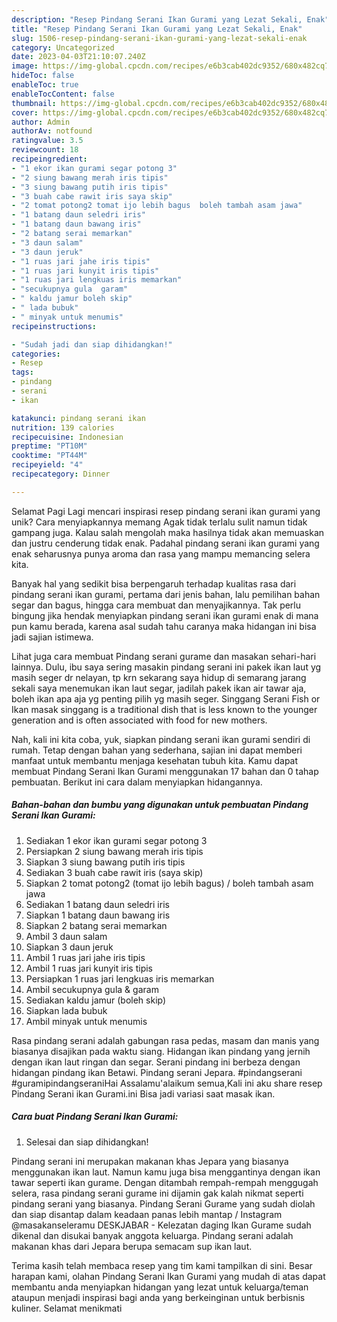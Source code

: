```yaml
---
description: "Resep Pindang Serani Ikan Gurami yang Lezat Sekali, Enak"
title: "Resep Pindang Serani Ikan Gurami yang Lezat Sekali, Enak"
slug: 1506-resep-pindang-serani-ikan-gurami-yang-lezat-sekali-enak
category: Uncategorized
date: 2023-04-03T21:10:07.240Z
image: https://img-global.cpcdn.com/recipes/e6b3cab402dc9352/680x482cq70/pindang-serani-ikan-gurami-foto-resep-utama.jpg
hideToc: false
enableToc: true
enableTocContent: false
thumbnail: https://img-global.cpcdn.com/recipes/e6b3cab402dc9352/680x482cq70/pindang-serani-ikan-gurami-foto-resep-utama.jpg
cover: https://img-global.cpcdn.com/recipes/e6b3cab402dc9352/680x482cq70/pindang-serani-ikan-gurami-foto-resep-utama.jpg
author: Admin
authorAv: notfound
ratingvalue: 3.5
reviewcount: 18
recipeingredient:
- "1 ekor ikan gurami segar potong 3"
- "2 siung bawang merah iris tipis"
- "3 siung bawang putih iris tipis"
- "3 buah cabe rawit iris saya skip"
- "2 tomat potong2 tomat ijo lebih bagus  boleh tambah asam jawa"
- "1 batang daun seledri iris"
- "1 batang daun bawang iris"
- "2 batang serai memarkan"
- "3 daun salam"
- "3 daun jeruk"
- "1 ruas jari jahe iris tipis"
- "1 ruas jari kunyit iris tipis"
- "1 ruas jari lengkuas iris memarkan"
- "secukupnya gula  garam"
- " kaldu jamur boleh skip"
- " lada bubuk"
- " minyak untuk menumis"
recipeinstructions:

- "Sudah jadi dan siap dihidangkan!"
categories:
- Resep
tags:
- pindang
- serani
- ikan

katakunci: pindang serani ikan 
nutrition: 139 calories
recipecuisine: Indonesian
preptime: "PT10M"
cooktime: "PT44M"
recipeyield: "4"
recipecategory: Dinner

---
```



Selamat Pagi Lagi mencari inspirasi resep pindang serani ikan gurami yang unik? Cara menyiapkannya memang Agak tidak terlalu sulit namun tidak gampang juga. Kalau salah mengolah maka hasilnya tidak akan memuaskan dan justru cenderung tidak enak. Padahal pindang serani ikan gurami yang enak seharusnya punya aroma dan rasa yang mampu memancing selera kita.


Banyak hal yang sedikit bisa berpengaruh terhadap kualitas rasa dari pindang serani ikan gurami, pertama dari jenis bahan, lalu pemilihan bahan segar dan bagus, hingga cara membuat dan menyajikannya. Tak perlu bingung jika hendak menyiapkan pindang serani ikan gurami enak di mana pun kamu berada, karena asal sudah tahu caranya maka hidangan ini bisa jadi sajian istimewa.

Lihat juga cara membuat Pindang serani gurame dan masakan sehari-hari lainnya. Dulu, ibu saya sering masakin pindang serani ini pakek ikan laut yg masih seger dr nelayan, tp krn sekarang saya hidup di semarang jarang sekali saya menemukan ikan laut segar, jadilah pakek ikan air tawar aja, boleh ikan apa aja yg penting pilih yg masih seger. Singgang Serani Fish or Ikan masak singgang is a traditional dish that is less known to the younger generation and is often associated with food for new mothers.


Nah, kali ini kita coba, yuk, siapkan pindang serani ikan gurami sendiri di rumah. Tetap dengan bahan yang sederhana, sajian ini dapat memberi manfaat untuk membantu menjaga kesehatan tubuh kita. Kamu dapat membuat Pindang Serani Ikan Gurami menggunakan 17 bahan dan 0 tahap pembuatan. Berikut ini cara dalam menyiapkan hidangannya.

<!--inarticleads1-->

##### Bahan-bahan dan bumbu yang digunakan untuk pembuatan Pindang Serani Ikan Gurami:

1. Sediakan 1 ekor ikan gurami segar potong 3
1. Persiapkan 2 siung bawang merah iris tipis
1. Siapkan 3 siung bawang putih iris tipis
1. Sediakan 3 buah cabe rawit iris (saya skip)
1. Siapkan 2 tomat potong2 (tomat ijo lebih bagus) / boleh tambah asam jawa
1. Sediakan 1 batang daun seledri iris
1. Siapkan 1 batang daun bawang iris
1. Siapkan 2 batang serai memarkan
1. Ambil 3 daun salam
1. Siapkan 3 daun jeruk
1. Ambil 1 ruas jari jahe iris tipis
1. Ambil 1 ruas jari kunyit iris tipis
1. Persiapkan 1 ruas jari lengkuas iris memarkan
1. Ambil secukupnya gula &amp; garam
1. Sediakan  kaldu jamur (boleh skip)
1. Siapkan  lada bubuk
1. Ambil  minyak untuk menumis


Rasa pindang serani adalah gabungan rasa pedas, masam dan manis yang biasanya disajikan pada waktu siang. Hidangan ikan pindang yang jernih dengan ikan laut ringan dan segar. Serani pindang ini berbeza dengan hidangan pindang ikan Betawi. Pindang serani Jepara. #pindangserani #guramipindangseraniHai Assalamu&#39;alaikum semua,Kali ini aku share resep Pindang Serani ikan Gurami.ini Bisa jadi variasi saat masak ikan. 

<!--inarticleads2-->

##### Cara buat Pindang Serani Ikan Gurami:


1. Selesai dan siap dihidangkan!

Pindang serani ini merupakan makanan khas Jepara yang biasanya menggunakan ikan laut. Namun kamu juga bisa menggantinya dengan ikan tawar seperti ikan gurame. Dengan ditambah rempah-rempah menggugah selera, rasa pindang serani gurame ini dijamin gak kalah nikmat seperti pindang serani yang biasanya. Pindang Serani Gurame yang sudah diolah dan siap disantap dalam keadaan panas lebih mantap / Instagram @masakanseleramu DESKJABAR - Kelezatan daging Ikan Gurame sudah dikenal dan disukai banyak anggota keluarga. Pindang serani adalah makanan khas dari Jepara berupa semacam sup ikan laut. 

Terima kasih telah membaca resep yang tim kami tampilkan di sini. Besar harapan kami, olahan Pindang Serani Ikan Gurami yang mudah di atas dapat membantu anda menyiapkan hidangan yang lezat untuk keluarga/teman ataupun menjadi inspirasi bagi anda yang berkeinginan untuk berbisnis kuliner. Selamat menikmati
